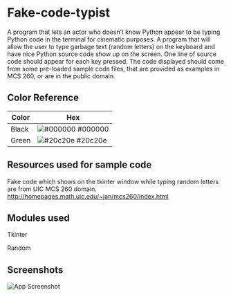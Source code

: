 # Fake-code-typist


A program that lets an actor who doesn’t know Python appear to be typing
Python code in the terminal for cinematic purposes. A program that will allow the user to type garbage
text (random letters) on the keyboard and have nice Python source code show up on the screen.
One line of source code should appear for each key pressed. The code displayed should come
from some pre-loaded sample code files, that are provided as examples in MCS
260, or are in the public domain.
## Color Reference

| Color             | Hex                                                                |
| ----------------- | ------------------------------------------------------------------ |
| Black | ![#000000](https://via.placeholder.com/10/0a192f?text=+) #000000 |
| Green | ![#20c20e](https://via.placeholder.com/10/00b48a?text=+) #20c20e |



## Resources used for sample code
Fake code which shows on the tkinter window while typing random letters are from UIC MCS 260 domain.
http://homepages.math.uic.edu/~jan/mcs260/index.html
## Modules used
Tkinter 

Random
## Screenshots

![App Screenshot](https://ibb.co/dKyyB3j)

